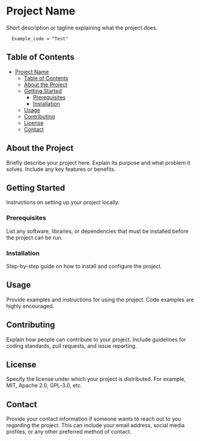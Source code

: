 # Project Name

Short description or tagline explaining what the project does.
``` 
  Example_code = "Test"
```

## Table of Contents

- [Project Name](#project-name)
  - [Table of Contents](#table-of-contents)
  - [About the Project](#about-the-project)
  - [Getting Started](#getting-started)
    - [Prerequisites](#prerequisites)
    - [Installation](#installation)
  - [Usage](#usage)
  - [Contributing](#contributing)
  - [License](#license)
  - [Contact](#contact)

## About the Project

Briefly describe your project here. Explain its purpose and what problem it solves. Include any key features or benefits.

## Getting Started

Instructions on setting up your project locally.

### Prerequisites

List any software, libraries, or dependencies that must be installed before the project can be run.

### Installation

Step-by-step guide on how to install and configure the project.

## Usage

Provide examples and instructions for using the project. Code examples are highly encouraged.

## Contributing

Explain how people can contribute to your project. Include guidelines for coding standards, pull requests, and issue reporting.

## License

Specify the license under which your project is distributed. For example, MIT, Apache 2.0, GPL-3.0, etc.

## Contact

Provide your contact information if someone wants to reach out to you regarding the project. This can include your email address, social media profiles, or any other preferred method of contact.
